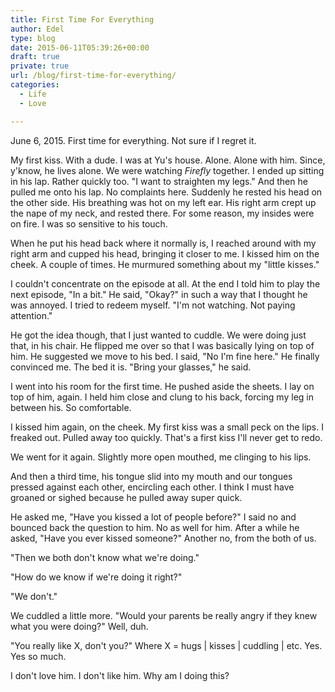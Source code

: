 ```yaml
---
title: First Time For Everything
author: Edel
type: blog
date: 2015-06-11T05:39:26+00:00
draft: true
private: true
url: /blog/first-time-for-everything/
categories:
  - Life
  - Love

---
```

June 6, 2015. First time for everything. Not sure if I regret it.

My first kiss. With a dude. I was at Yu's house. Alone. Alone with him. Since, y'know, he lives alone. We were watching _Firefly_ together. I ended up sitting in his lap. Rather quickly too. "I want to straighten my legs." And then he pulled me onto his lap. No complaints here. Suddenly he rested his head on the other side. His breathing was hot on my left ear. His right arm crept up the nape of my neck, and rested there. For some reason, my insides were on fire. I was so sensitive to his touch.

When he put his head back where it normally is, I reached around with my right arm and cupped his head, bringing it closer to me. I kissed him on the cheek. A couple of times. He murmured something about my "little kisses."

I couldn't concentrate on the episode at all. At the end I told him to play the next episode, "In a bit." He said, "Okay?" in such a way that I thought he was annoyed. I tried to redeem myself. "I'm not watching. Not paying attention."

He got the idea though, that I just wanted to cuddle. We were doing just that, in his chair. He flipped me over so that I was basically lying on top of him. He suggested we move to his bed. I said, "No I'm fine here." He finally convinced me. The bed it is. "Bring your glasses," he said.

I went into his room for the first time. He pushed aside the sheets. I lay on top of him, again. I held him close and clung to his back, forcing my leg in between his. So comfortable.

I kissed him again, on the cheek. My first kiss was a small peck on the lips. I freaked out. Pulled away too quickly. That's a first kiss I'll never get to redo.

We went for it again. Slightly more open mouthed, me clinging to his lips.

And then a third time, his tongue slid into my mouth and our tongues pressed against each other, encircling each other. I think I must have groaned or sighed because he pulled away super quick.

He asked me, "Have you kissed a lot of people before?" I said no and bounced back the question to him. No as well for him. After a while he asked, "Have you ever kissed someone?" Another no, from the both of us.

"Then we both don't know what we're doing."

"How do we know if we're doing it right?"

"We don't."

We cuddled a little more. "Would your parents be really angry if they knew what you were doing?" Well, duh.

"You really like X, don't you?" Where X = hugs | kisses | cuddling | etc. Yes. Yes so much.

I don't love him. I don't like him. Why am I doing this?



